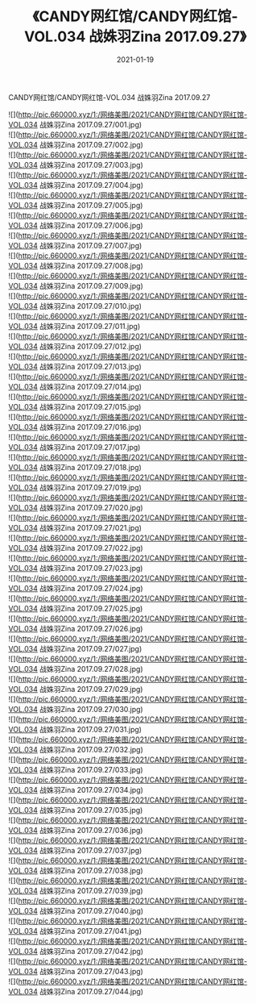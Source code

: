 ﻿---
layout: post
title:  《CANDY网红馆/CANDY网红馆-VOL.034 战姝羽Zina 2017.09.27》
date:   2021-01-19
img: http://pic.660000.xyz/1:/网络美图/2021/CANDY网红馆/CANDY网红馆-VOL.034 战姝羽Zina 2017.09.27/000.jpg
categories: [美女, 清纯, 唯美]
---

CANDY网红馆/CANDY网红馆-VOL.034 战姝羽Zina 2017.09.27

 ![](http://pic.660000.xyz/1:/网络美图/2021/CANDY网红馆/CANDY网红馆-VOL.034 战姝羽Zina 2017.09.27/001.jpg) <br>![](http://pic.660000.xyz/1:/网络美图/2021/CANDY网红馆/CANDY网红馆-VOL.034 战姝羽Zina 2017.09.27/002.jpg) <br>![](http://pic.660000.xyz/1:/网络美图/2021/CANDY网红馆/CANDY网红馆-VOL.034 战姝羽Zina 2017.09.27/003.jpg) <br>![](http://pic.660000.xyz/1:/网络美图/2021/CANDY网红馆/CANDY网红馆-VOL.034 战姝羽Zina 2017.09.27/004.jpg) <br>![](http://pic.660000.xyz/1:/网络美图/2021/CANDY网红馆/CANDY网红馆-VOL.034 战姝羽Zina 2017.09.27/005.jpg) <br>![](http://pic.660000.xyz/1:/网络美图/2021/CANDY网红馆/CANDY网红馆-VOL.034 战姝羽Zina 2017.09.27/006.jpg) <br>![](http://pic.660000.xyz/1:/网络美图/2021/CANDY网红馆/CANDY网红馆-VOL.034 战姝羽Zina 2017.09.27/007.jpg) <br>![](http://pic.660000.xyz/1:/网络美图/2021/CANDY网红馆/CANDY网红馆-VOL.034 战姝羽Zina 2017.09.27/008.jpg) <br>![](http://pic.660000.xyz/1:/网络美图/2021/CANDY网红馆/CANDY网红馆-VOL.034 战姝羽Zina 2017.09.27/009.jpg) <br>![](http://pic.660000.xyz/1:/网络美图/2021/CANDY网红馆/CANDY网红馆-VOL.034 战姝羽Zina 2017.09.27/010.jpg) <br>![](http://pic.660000.xyz/1:/网络美图/2021/CANDY网红馆/CANDY网红馆-VOL.034 战姝羽Zina 2017.09.27/011.jpg) <br>![](http://pic.660000.xyz/1:/网络美图/2021/CANDY网红馆/CANDY网红馆-VOL.034 战姝羽Zina 2017.09.27/012.jpg) <br>![](http://pic.660000.xyz/1:/网络美图/2021/CANDY网红馆/CANDY网红馆-VOL.034 战姝羽Zina 2017.09.27/013.jpg) <br>![](http://pic.660000.xyz/1:/网络美图/2021/CANDY网红馆/CANDY网红馆-VOL.034 战姝羽Zina 2017.09.27/014.jpg) <br>![](http://pic.660000.xyz/1:/网络美图/2021/CANDY网红馆/CANDY网红馆-VOL.034 战姝羽Zina 2017.09.27/015.jpg) <br>![](http://pic.660000.xyz/1:/网络美图/2021/CANDY网红馆/CANDY网红馆-VOL.034 战姝羽Zina 2017.09.27/016.jpg) <br>![](http://pic.660000.xyz/1:/网络美图/2021/CANDY网红馆/CANDY网红馆-VOL.034 战姝羽Zina 2017.09.27/017.jpg) <br>![](http://pic.660000.xyz/1:/网络美图/2021/CANDY网红馆/CANDY网红馆-VOL.034 战姝羽Zina 2017.09.27/018.jpg) <br>![](http://pic.660000.xyz/1:/网络美图/2021/CANDY网红馆/CANDY网红馆-VOL.034 战姝羽Zina 2017.09.27/019.jpg) <br>![](http://pic.660000.xyz/1:/网络美图/2021/CANDY网红馆/CANDY网红馆-VOL.034 战姝羽Zina 2017.09.27/020.jpg) <br>![](http://pic.660000.xyz/1:/网络美图/2021/CANDY网红馆/CANDY网红馆-VOL.034 战姝羽Zina 2017.09.27/021.jpg) <br>![](http://pic.660000.xyz/1:/网络美图/2021/CANDY网红馆/CANDY网红馆-VOL.034 战姝羽Zina 2017.09.27/022.jpg) <br>![](http://pic.660000.xyz/1:/网络美图/2021/CANDY网红馆/CANDY网红馆-VOL.034 战姝羽Zina 2017.09.27/023.jpg) <br>![](http://pic.660000.xyz/1:/网络美图/2021/CANDY网红馆/CANDY网红馆-VOL.034 战姝羽Zina 2017.09.27/024.jpg) <br>![](http://pic.660000.xyz/1:/网络美图/2021/CANDY网红馆/CANDY网红馆-VOL.034 战姝羽Zina 2017.09.27/025.jpg) <br>![](http://pic.660000.xyz/1:/网络美图/2021/CANDY网红馆/CANDY网红馆-VOL.034 战姝羽Zina 2017.09.27/026.jpg) <br>![](http://pic.660000.xyz/1:/网络美图/2021/CANDY网红馆/CANDY网红馆-VOL.034 战姝羽Zina 2017.09.27/027.jpg) <br>![](http://pic.660000.xyz/1:/网络美图/2021/CANDY网红馆/CANDY网红馆-VOL.034 战姝羽Zina 2017.09.27/028.jpg) <br>![](http://pic.660000.xyz/1:/网络美图/2021/CANDY网红馆/CANDY网红馆-VOL.034 战姝羽Zina 2017.09.27/029.jpg) <br>![](http://pic.660000.xyz/1:/网络美图/2021/CANDY网红馆/CANDY网红馆-VOL.034 战姝羽Zina 2017.09.27/030.jpg) <br>![](http://pic.660000.xyz/1:/网络美图/2021/CANDY网红馆/CANDY网红馆-VOL.034 战姝羽Zina 2017.09.27/031.jpg) <br>![](http://pic.660000.xyz/1:/网络美图/2021/CANDY网红馆/CANDY网红馆-VOL.034 战姝羽Zina 2017.09.27/032.jpg) <br>![](http://pic.660000.xyz/1:/网络美图/2021/CANDY网红馆/CANDY网红馆-VOL.034 战姝羽Zina 2017.09.27/033.jpg) <br>![](http://pic.660000.xyz/1:/网络美图/2021/CANDY网红馆/CANDY网红馆-VOL.034 战姝羽Zina 2017.09.27/034.jpg) <br>![](http://pic.660000.xyz/1:/网络美图/2021/CANDY网红馆/CANDY网红馆-VOL.034 战姝羽Zina 2017.09.27/035.jpg) <br>![](http://pic.660000.xyz/1:/网络美图/2021/CANDY网红馆/CANDY网红馆-VOL.034 战姝羽Zina 2017.09.27/036.jpg) <br>![](http://pic.660000.xyz/1:/网络美图/2021/CANDY网红馆/CANDY网红馆-VOL.034 战姝羽Zina 2017.09.27/037.jpg) <br>![](http://pic.660000.xyz/1:/网络美图/2021/CANDY网红馆/CANDY网红馆-VOL.034 战姝羽Zina 2017.09.27/038.jpg) <br>![](http://pic.660000.xyz/1:/网络美图/2021/CANDY网红馆/CANDY网红馆-VOL.034 战姝羽Zina 2017.09.27/039.jpg) <br>![](http://pic.660000.xyz/1:/网络美图/2021/CANDY网红馆/CANDY网红馆-VOL.034 战姝羽Zina 2017.09.27/040.jpg) <br>![](http://pic.660000.xyz/1:/网络美图/2021/CANDY网红馆/CANDY网红馆-VOL.034 战姝羽Zina 2017.09.27/041.jpg) <br>![](http://pic.660000.xyz/1:/网络美图/2021/CANDY网红馆/CANDY网红馆-VOL.034 战姝羽Zina 2017.09.27/042.jpg) <br>![](http://pic.660000.xyz/1:/网络美图/2021/CANDY网红馆/CANDY网红馆-VOL.034 战姝羽Zina 2017.09.27/043.jpg) <br>![](http://pic.660000.xyz/1:/网络美图/2021/CANDY网红馆/CANDY网红馆-VOL.034 战姝羽Zina 2017.09.27/044.jpg) <br>